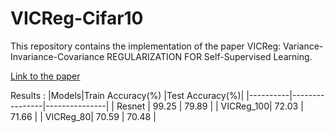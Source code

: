 # VICReg-Cifar10
This repository contains the implementation of the paper VICReg: Variance-Invariance-Covariance REGULARIZATION FOR Self-Supervised Learning. 


[Link to the paper](https://arxiv.org/pdf/2105.04906.pdf)

Results :
|Models|Train Accuracy(%) |Test Accuracy(%)|
|----------|----------------|---------------|
| Resnet |      99.25       |    79.89     |
| VICReg_100|   72.03       |    71.66     |
| VICReg_80|    70.59       |    70.48     |      
